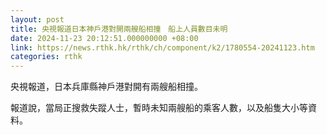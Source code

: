 ```yaml
---
layout: post
title: 央視報道日本神戶港對開兩艘船相撞　船上人員數目未明
date: 2024-11-23 20:12:51.000000000 +08:00
link: https://news.rthk.hk/rthk/ch/component/k2/1780554-20241123.htm
categories: rthk
---
```


央視報道，日本兵庫縣神戶港對開有兩艘船相撞。

報道說，當局正搜救失蹤人士，暫時未知兩艘船的乘客人數，以及船隻大小等資料。
